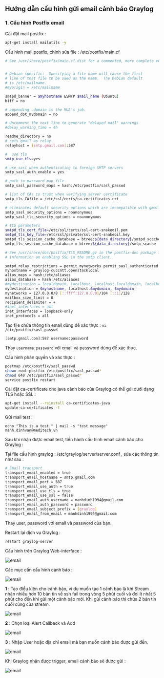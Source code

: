 ## Hướng dẫn cấu hình gửi email cảnh báo Graylog

### 1. Cấu hình Postfix email 
Cài đặt mail postfix :

```sh
apt-get install mailutils -y
```

Cấu hình mail postfix, chỉnh sửa file : /etc/postfix/main.cf

```sh
# See /usr/share/postfix/main.cf.dist for a commented, more complete version


# Debian specific:  Specifying a file name will cause the first
# line of that file to be used as the name.  The Debian default
# is /etc/mailname.
#myorigin = /etc/mailname

smtpd_banner = $myhostname ESMTP $mail_name (Ubuntu)
biff = no

# appending .domain is the MUA's job.
append_dot_mydomain = no

# Uncomment the next line to generate "delayed mail" warnings
#delay_warning_time = 4h

readme_directory = no
# sets gmail as relay
relayhost = [smtp.gmail.com]:587

#  use tls
smtp_use_tls=yes

# use sasl when authenticating to foreign SMTP servers
smtp_sasl_auth_enable = yes 

# path to password map file
smtp_sasl_password_maps = hash:/etc/postfix/sasl_passwd

# list of CAs to trust when verifying server certificate
smtp_tls_CAfile = /etc/ssl/certs/ca-certificates.crt

# eliminates default security options which are imcompatible with gmail
smtp_sasl_security_options = noanonymous
smtp_sasl_tls_security_options = noanonymous

# TLS parameters
smtpd_tls_cert_file=/etc/ssl/certs/ssl-cert-snakeoil.pem
smtpd_tls_key_file=/etc/ssl/private/ssl-cert-snakeoil.key
smtpd_tls_session_cache_database = btree:${data_directory}/smtpd_scache
smtp_tls_session_cache_database = btree:${data_directory}/smtp_scache

# See /usr/share/doc/postfix/TLS_README.gz in the postfix-doc package for
# information on enabling SSL in the smtp client.

smtpd_relay_restrictions = permit_mynetworks permit_sasl_authenticated defer_unauth_destination
myhostname = graylog-cuccntt.openstacklocal
alias_maps = hash:/etc/aliases
alias_database = hash:/etc/aliases
#mydestination = localdomain, localhost, localhost.localdomain, localhost
mydestination = $myhostname, localhost.$mydomain, $mydomain
mynetworks = 127.0.0.0/8 [::ffff:127.0.0.0]/104 [::1]/128
mailbox_size_limit = 0
recipient_delimiter = +
#inet_interfaces = all
inet_interfaces = loopback-only
inet_protocols = all
```

Tạo file chứa thông tin email dùng để xác thực : `vi /etc/postfix/sasl_passwd`

```sh
[smtp.gmail.com]:587 username:password
```
Thay `username:password` với email và password dùng để xác thực.

Cấu hình phân quyền và xác thực : 

```sh
postmap /etc/postfix/sasl_passwd
chown root:postfix /etc/postfix/sasl_passwd*
chmod 640 /etc/postfix/sasl_passwd*
service postfix restart
```

Cài đặt ca-certificate cho java cảnh báo của Graylog có thể gửi dưới dạng TLS hoặc SSL :

```sh
apt-get install --reinstall ca-certificates-java
update-ca-certificates -f
```

Gửi mail test : 

```
echo "This is a test." | mail -s "test message" manh.dinhvan@meditech.vn
```

Sau khi nhận được email test, tiến hành cấu hình email cảnh báo cho Graylog :

Tại file cấu hình graylog :  /etc/graylog/server/server.conf , sửa các thông tin như sau : 

```sh
# Email transport
transport_email_enabled = true
transport_email_hostname = smtp.gmail.com
transport_email_port = 587
transport_email_use_auth = true
transport_email_use_tls = true
transport_email_use_ssl = false
transport_email_auth_username = manhdinh1994@gmail.com
transport_email_auth_password = password
transport_email_subject_prefix = [graylog]
transport_email_from_email = manhdinh1994@gmail.com
```
Thay user, password với email và password của bạn.

Restart lại dịch vụ Graylog :

```sh
restart graylog-server
```

Cấu hình trên Graylog Web-interface :

![email](/images/email-00.png)

Các mục cần cấu hình cảnh báo :

![email](/images/email-01.png)

**1** : Tạo điều kiện cho cảnh báo, ví dụ muốn tạo 1 cảnh báo là khi Stream nhận nhiều hơn 10 bản tin về ssh fail trong vòng 5 phút cuối và đợi ít nhất 5 phút 
cho đến khi gửi một cảnh báo mới. Khi gửi cảnh báo thì chứa 2 bản tin cuối cùng của stream.

![email](/images/email-02.png)

**2** : Chọn loại Alert Callback và Add 

![email](/images/email-03.png)

**3** : Nhập User hoặc địa chỉ email mà bạn muốn cảnh báo được gửi đến.

![email](/images/email-04.png)

Khi Graylog nhận được trigger, email cảnh báo sẽ được gửi :

![email](/images/email-05.png)
